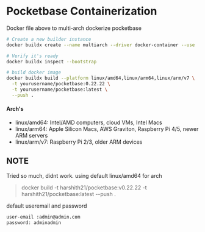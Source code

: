 # Pocketbase Containerization

Docker file above to multi-arch dockerize pocketbase 

```sh
# Create a new builder instance
docker buildx create --name multiarch --driver docker-container --use

# Verify it's ready
docker buildx inspect --bootstrap

# build docker image
docker buildx build --platform linux/amd64,linux/arm64,linux/arm/v7 \
  -t yourusername/pocketbase:0.22.22 \
  -t yourusername/pocketbase:latest \
  --push .
```

#### Arch's
- linux/amd64: Intel/AMD computers, cloud VMs, Intel Macs
- linux/arm64: Apple Silicon Macs, AWS Graviton, Raspberry Pi 4/5, newer ARM servers
- linux/arm/v7: Raspberry Pi 2/3, older ARM devices

## NOTE
Tried so much, didnt work. using default linux/amd64 for arch

> docker build -t harshith21/pocketbase:v0.22.22 -t harshith21/pocketbase:latest --push .

default useremail and password
```sh
user-email :admin@admin.com 
password: adminadmin
```